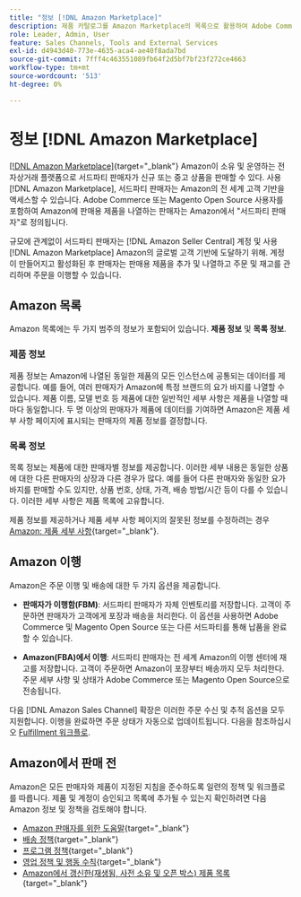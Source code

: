 ```yaml
---
title: "정보 [!DNL Amazon Marketplace]"
description: 제품 카탈로그를 Amazon Marketplace의 목록으로 활용하여 Adobe Commerce 또는 Magento Open Source 스토어의 범위를 확장합니다.
role: Leader, Admin, User
feature: Sales Channels, Tools and External Services
exl-id: d4943d40-773e-4635-aca4-ae40f8ada7bd
source-git-commit: 7fff4c463551089fb64f2d5bf7bf23f272ce4663
workflow-type: tm+mt
source-wordcount: '513'
ht-degree: 0%

---
```


# 정보 [!DNL Amazon Marketplace]

[[!DNL Amazon Marketplace]](https://sell.amazon.com/){target="_blank"} Amazon이 소유 및 운영하는 전자상거래 플랫폼으로 서드파티 판매자가 신규 또는 중고 상품을 판매할 수 있다. 사용 [!DNL Amazon Marketplace], 서드파티 판매자는 Amazon의 전 세계 고객 기반을 액세스할 수 있습니다. Adobe Commerce 또는 Magento Open Source 사용자를 포함하여 Amazon에 판매용 제품을 나열하는 판매자는 Amazon에서 &quot;서드파티 판매자&quot;로 정의됩니다.

규모에 관계없이 서드파티 판매자는 [!DNL Amazon Seller Central] 계정 및 사용 [!DNL Amazon Marketplace] Amazon의 글로벌 고객 기반에 도달하기 위해. 계정이 만들어지고 활성화된 후 판매자는 판매용 제품을 추가 및 나열하고 주문 및 재고를 관리하며 주문을 이행할 수 있습니다.

## Amazon 목록

Amazon 목록에는 두 가지 범주의 정보가 포함되어 있습니다. **제품 정보** 및 **목록 정보**.

### 제품 정보

제품 정보는 Amazon에 나열된 동일한 제품의 모든 인스턴스에 공통되는 데이터를 제공합니다. 예를 들어, 여러 판매자가 Amazon에 특정 브랜드의 요가 바지를 나열할 수 있습니다. 제품 이름, 모델 번호 등 제품에 대한 일반적인 세부 사항은 제품을 나열할 때마다 동일합니다. 두 명 이상의 판매자가 제품에 데이터를 기여하면 Amazon은 제품 세부 사항 페이지에 표시되는 판매자의 제품 정보를 결정합니다.

### 목록 정보

목록 정보는 제품에 대한 판매자별 정보를 제공합니다. 이러한 세부 내용은 동일한 상품에 대한 다른 판매자의 상장과 다른 경우가 많다. 예를 들어 다른 판매자와 동일한 요가 바지를 판매할 수도 있지만, 상품 번호, 상태, 가격, 배송 방법/시간 등이 다를 수 있습니다. 이러한 세부 사항은 제품 목록에 고유합니다.

제품 정보를 제공하거나 제품 세부 사항 페이지의 잘못된 정보를 수정하려는 경우 [Amazon: 제품 세부 사항](https://sellercentral.amazon.com/gp/help/external/200335450){target="_blank"}.

## Amazon 이행

Amazon은 주문 이행 및 배송에 대한 두 가지 옵션을 제공합니다.

- **판매자가 이행함(FBM)**: 서드파티 판매자가 자체 인벤토리를 저장합니다. 고객이 주문하면 판매자가 고객에게 포장과 배송을 처리한다. 이 옵션을 사용하면 Adobe Commerce 및 Magento Open Source 또는 다른 서드파티를 통해 납품을 완료할 수 있습니다.

- **Amazon(FBA)에서 이행**: 서드파티 판매자는 전 세계 Amazon의 이행 센터에 재고를 저장합니다. 고객이 주문하면 Amazon이 포장부터 배송까지 모두 처리한다. 주문 세부 사항 및 상태가 Adobe Commerce 또는 Magento Open Source으로 전송됩니다.

다음 [!DNL Amazon Sales Channel] 확장은 이러한 주문 수신 및 추적 옵션을 모두 지원합니다. 이행을 완료하면 주문 상태가 자동으로 업데이트됩니다. 다음을 참조하십시오 [Fulfillment 워크플로](./fulfillment-workflows.md).

## Amazon에서 판매 전

Amazon은 모든 판매자와 제품이 지정된 지침을 준수하도록 일련의 정책 및 워크플로를 따릅니다. 제품 및 계정이 승인되고 목록에 추가될 수 있는지 확인하려면 다음 Amazon 정보 및 정책을 검토해야 합니다.

- [Amazon 판매자를 위한 도움말](https://sellercentral.amazon.com/gp/help/external/help-page.html?itemID=2&amp;language=en_US/){target="_blank"}
- [배송 정책](https://sellercentral.amazon.com/gp/help/external/201901620?language=en-US){target="_blank"}
- [프로그램 정책](https://sellercentral.amazon.com/gp/help/external/521?language=en-US){target="_blank"}
- [영업 정책 및 행동 수칙](https://sellercentral.amazon.com/gp/help/external/1801?language=en-US){target="_blank"}
- [Amazon에서 갱신한(재생됨, 사전 소유 및 오픈 박스) 제품 목록](https://sell.amazon.com/programs/renewed){target="_blank"}
